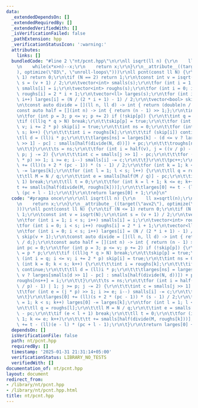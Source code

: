 ```yaml
---
data:
  _extendedDependsOn: []
  _extendedRequiredBy: []
  _extendedVerifiedWith: []
  _isVerificationFailed: false
  _pathExtension: hpp
  _verificationStatusIcon: ':warning:'
  attributes:
    links: []
  bundledCode: "#line 2 \"nt/pcnt.hpp\"\n\r\nll isqrt(ll n) {\r\n    ll x=sqrtl(n);\r\
    \n    while(x*x>n)--x;\r\n    return x;\r\n}\r\n__attribute__((target(\"avx2\"\
    ), optimize(\"O3\", \"unroll-loops\")))\r\nll pcnt(const ll N) {\r\n\tif (N <=\
    \ 1) return 0;\r\n\tif (N == 2) return 1;\r\n\tconst int v = isqrt(N);\r\n\tint\
    \ s = (v + 1) / 2;\r\n\tvector<int> smalls(s);\r\n\tfor (int i = 1; i < s; i++)\
    \ smalls[i] = i;\r\n\tvector<int> roughs(s);\r\n\tfor (int i = 0; i < s; i++)\
    \ roughs[i] = 2 * i + 1;\r\n\tvector<ll> larges(s);\r\n\tfor (int i = 0; i < s;\
    \ i++) larges[i] = (N / (2 * i + 1) - 1) / 2;\r\n\tvector<bool> skip(v + 1);\r\
    \n\tconst auto divide = [](ll n, ll d) -> int { return (double)n / d;};\r\n\t\
    const auto half = [](int n) -> int { return (n - 1) >> 1;};\r\n\tint pc = 0;\r\
    \n\tfor (int p = 3; p <= v; p += 2) if (!skip[p]) {\r\n\t\tint q = p * p;\r\n\t\
    \tif ((ll)q * q > N) break;\r\n\t\tskip[p] = true;\r\n\t\tfor (int i = q; i <=\
    \ v; i += 2 * p) skip[i] = true;\r\n\t\tint ns = 0;\r\n\t\tfor (int k = 0; k <\
    \ s; k++) {\r\n\t\t\tint i = roughs[k];\r\n\t\t\tif (skip[i]) continue;\r\n\t\t\
    \tll d = (ll)i * p;\r\n\t\t\tlarges[ns] = larges[k] - (d <= v ? larges[smalls[d\
    \ >> 1] - pc] : smalls[half(divide(N, d))]) + pc;\r\n\t\t\troughs[ns++] = i;\r\
    \n\t\t}\r\n\t\ts = ns;\r\n\t\tfor (int i = half(v), j = ((v / p) - 1) | 1; j >=\
    \ p; j -= 2) {\r\n\t\t\tint c = smalls[j >> 1] - pc;\r\n\t\t\tfor (int e = (j\
    \ * p) >> 1; i >= e; i--) smalls[i] -= c;\r\n\t\t}\r\n\t\tpc++;\r\n\t}\r\n\tlarges[0]\
    \ += (ll)(s + 2 * (pc - 1)) * (s - 1) / 2;\r\n\tfor (int k = 1; k < s; k++) larges[0]\
    \ -= larges[k];\r\n\tfor (int l = 1; l < s; l++) {\r\n\t\tll q = roughs[l];\r\n\
    \t\tll M = N / q;\r\n\t\tint e = smalls[half(M / q)] - pc;\r\n\t\tif (e < l +\
    \ 1) break;\r\n\t\tll t = 0;\r\n\t\tfor (int k = l + 1; k <= e; k++)\r\n\t\t\t\
    t += smalls[half(divide(M, roughs[k]))];\r\n\t\tlarges[0] += t - (ll)(e - l) *\
    \ (pc + l - 1);\r\n\t}\r\n\treturn larges[0] + 1;\r\n}\n"
  code: "#pragma once\r\n\r\nll isqrt(ll n) {\r\n    ll x=sqrtl(n);\r\n    while(x*x>n)--x;\r\
    \n    return x;\r\n}\r\n__attribute__((target(\"avx2\"), optimize(\"O3\", \"unroll-loops\"\
    )))\r\nll pcnt(const ll N) {\r\n\tif (N <= 1) return 0;\r\n\tif (N == 2) return\
    \ 1;\r\n\tconst int v = isqrt(N);\r\n\tint s = (v + 1) / 2;\r\n\tvector<int> smalls(s);\r\
    \n\tfor (int i = 1; i < s; i++) smalls[i] = i;\r\n\tvector<int> roughs(s);\r\n\
    \tfor (int i = 0; i < s; i++) roughs[i] = 2 * i + 1;\r\n\tvector<ll> larges(s);\r\
    \n\tfor (int i = 0; i < s; i++) larges[i] = (N / (2 * i + 1) - 1) / 2;\r\n\tvector<bool>\
    \ skip(v + 1);\r\n\tconst auto divide = [](ll n, ll d) -> int { return (double)n\
    \ / d;};\r\n\tconst auto half = [](int n) -> int { return (n - 1) >> 1;};\r\n\t\
    int pc = 0;\r\n\tfor (int p = 3; p <= v; p += 2) if (!skip[p]) {\r\n\t\tint q\
    \ = p * p;\r\n\t\tif ((ll)q * q > N) break;\r\n\t\tskip[p] = true;\r\n\t\tfor\
    \ (int i = q; i <= v; i += 2 * p) skip[i] = true;\r\n\t\tint ns = 0;\r\n\t\tfor\
    \ (int k = 0; k < s; k++) {\r\n\t\t\tint i = roughs[k];\r\n\t\t\tif (skip[i])\
    \ continue;\r\n\t\t\tll d = (ll)i * p;\r\n\t\t\tlarges[ns] = larges[k] - (d <=\
    \ v ? larges[smalls[d >> 1] - pc] : smalls[half(divide(N, d))]) + pc;\r\n\t\t\t\
    roughs[ns++] = i;\r\n\t\t}\r\n\t\ts = ns;\r\n\t\tfor (int i = half(v), j = ((v\
    \ / p) - 1) | 1; j >= p; j -= 2) {\r\n\t\t\tint c = smalls[j >> 1] - pc;\r\n\t\
    \t\tfor (int e = (j * p) >> 1; i >= e; i--) smalls[i] -= c;\r\n\t\t}\r\n\t\tpc++;\r\
    \n\t}\r\n\tlarges[0] += (ll)(s + 2 * (pc - 1)) * (s - 1) / 2;\r\n\tfor (int k\
    \ = 1; k < s; k++) larges[0] -= larges[k];\r\n\tfor (int l = 1; l < s; l++) {\r\
    \n\t\tll q = roughs[l];\r\n\t\tll M = N / q;\r\n\t\tint e = smalls[half(M / q)]\
    \ - pc;\r\n\t\tif (e < l + 1) break;\r\n\t\tll t = 0;\r\n\t\tfor (int k = l +\
    \ 1; k <= e; k++)\r\n\t\t\tt += smalls[half(divide(M, roughs[k]))];\r\n\t\tlarges[0]\
    \ += t - (ll)(e - l) * (pc + l - 1);\r\n\t}\r\n\treturn larges[0] + 1;\r\n}"
  dependsOn: []
  isVerificationFile: false
  path: nt/pcnt.hpp
  requiredBy: []
  timestamp: '2025-01-31 21:31:14+05:00'
  verificationStatus: LIBRARY_NO_TESTS
  verifiedWith: []
documentation_of: nt/pcnt.hpp
layout: document
redirect_from:
- /library/nt/pcnt.hpp
- /library/nt/pcnt.hpp.html
title: nt/pcnt.hpp
---
```

